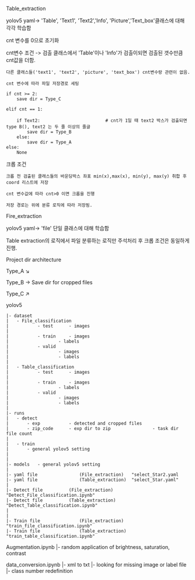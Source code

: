 Table_extraction

yolov5 yaml-> 'Table', 'Text1', 'Text2','Info', 'Picture','Text_box'클래스에 대해 각각 학습함



cnt 변수를 0으로 초기화 



cnt변수 조건 -> 검출 클래스에서 'Table'이나 'Info'가 검출이되면 검출된 갯수만큼 cnt값을 더함.  
    
    다른 클래스들('text1', 'text2', 'picture', 'text_box') cnt변수랑 관련이 없음.

    cnt 변수에 따라 파일 저장경로 세팅

    if cnt >= 2:
        save dir = Type_C  

    elif cnt == 1:
                                
        if Text2:                         # cnt가 1일 때 text2 박스가 검출되면 type B(), text2 는 두 줄 이상의 줄글
            save dir = Type_B
        else:
            save dir = Type_A
    else:
        None



크롭 조건
    
    크롭 전 검출된 클래스들의 바운딩박스 좌표 min(x),max(x), min(y), max(y) 취합 후 coord 리스트에 저장

    cnt 변수값에 따라 cnt>0 이면 크롭을 진행

    저장 경로는 위에 분류 로직에 따라 저장됨.




Fire_extraction


yolov5 yaml-> 'file' 단일 클래스에 대해 학습함

Table extraction의 로직에서 파일 분류하는 로직만 주석처리 후 크롭 조건은 동일하게 진행.







Project dir architecture


Type_A  ↘

Type_B 	→  Save dir for cropped files

Type_C 	↗
	
	
yolov5

	|- dataset
 	|	- File_classification
 	|			- test		- images
 	|
 	|			- train 	- images
 	|					- labels
 	|			- valid  
 	|					- images
 	|					- labels
 	|									
 	|	- Table_classification
 	|			- test		- images
 	|
 	|			- train 	- images
 	|					- labels
 	|			- valid  
 	|					- images
 	|					- labels
 	|									
 	|- runs
 	|	- detect
 	|		- exp			- detected and cropped files	
 	|		- zip_code		- exp dir to zip				- task dir file count
 	|
 	|	- train	
 	|		- general yolov5 setting	
 	|
 	|
 	|- models	- general yolov5 setting
 	|
 	|- yaml file 				(File_extraction)	"select_Star2.yaml
 	|- yaml file 				(Table_extraction)	"select_Star.yaml"
 	|
 	|- Detect file			(File_extraction)	"Detect_File_classification.ipynb"	
 	|- Detect file			(Table_extraction)	"Detect_Table_classification.ipynb"	
 	|
 	|
 	|- Train file				(File_extraction)	"train_file_classification.ipynb"
 	|- Train file				(Table_extraction)	"train_table_classification.ipynb"
	
Augmentation.ipynb
 	|- random application of brightness, saturation, contrast


data_conversion.ipynb
 	|- xml to txt
 	|- looking for missing image or label file
 	|- class number redefinition

	




